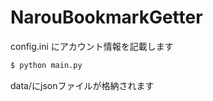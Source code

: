 # NarouBookmarkGetter

config.ini にアカウント情報を記載します

```bash
$ python main.py
```

data/にjsonファイルが格納されます
